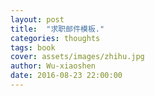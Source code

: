 ```yaml
---
layout: post
title:  "求职邮件模板."
categories: thoughts
tags: book
cover: assets/images/zhihu.jpg
author: Wu-xiaoshen
date: 2016-08-23 22:00:00
---
```

